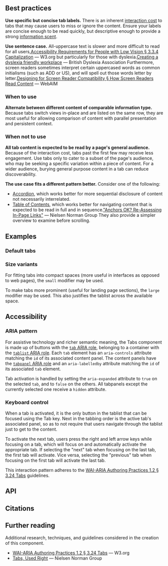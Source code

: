 <!--lead
  Tabs separate panels of content under a horizontal list of buttons (tabs), showing only one panel at a time. Tabs allow for quick comparison between different content of the same information type, without changing contexts.
lead-->

## Best practices

**Use specific but concise tab labels.** There is an inherent [interaction cost](https://www.nngroup.com/articles/interaction-cost-definition/ "Interaction Cost - Nielsen Norman Group") to tabs that may cause users to miss or ignore the content. Ensure your labels are concise enough to be read quickly, but descriptive enough to provide a strong [information scent](https://www.nngroup.com/articles/information-scent/).

**Use sentence case.** All-uppercase text is slower and more difficult to read for all users,<span data-footnote>[Accessibility Requirements for People with Low Vision § 3.3.4 Capitalization](https://www.w3.org/TR/low-vision-needs/#capitalization) — W3.org</span> but particularly for those with dyslexia.<span data-footnote>[Creating a dyslexia friendly workplace](https://www.bdadyslexia.org.uk/advice/employers/creating-a-dyslexia-friendly-workplace/dyslexia-friendly-style-guide#:~:text=Avoid%20text%20in%20uppercase/capital%20letters%20and%20small%20caps%2C%20which%20can%20be%20less%20familiar%20to%20the%20reader%20and%20harder%20to%20read.) — British Dyslexia Association</span> Furthermore, screen readers sometimes interpret certain uppercased words as common initialisms (such as ADD or US), and will spell out those words letter by letter.<span data-footnote>[Designing for Screen Reader Compatibility § How Screen Readers Read Content](https://webaim.org/techniques/screenreader/#:~:text=Screen%20readers%20try%20to%20pronounce%20acronyms%2C%20if%20there%20are%20sufficient%20vowels/consonants%20to%20be%20pronounceable.%20Otherwise%2C%20they%20spell%20out%20the%20letters.) — WebAIM</span>

### When to use

**Alternate between different content of comparable information type.** Because tabs switch views in-place and are listed on the same row, they are most useful for allowing comparison of content with parallel presentation and persistent context.

### When not to use

**All tab content is expected to be read by a page's general audience.** Because of the interaction cost, tabs past the first few may receive less engagement. Use tabs only to cater to a subset of the page's audience, who may be seeking a specific variation within a piece of content. For a wider audience, burying general purpose content in a tab can reduce discoverability.

**The use case fits a different pattern better.** Consider one of the following:

* [Accordion](/components/accordion), which works better for more sequential disclosure of content not necessarily interrelated.
* [Table of Contents](/components/table-of-contents), which works better for navigating content that is expected to be read in full and in sequence.<span data-footnote>["Anchors OK? Re-Assessing In-Page Links"](https://www.nngroup.com/articles/in-page-links/) — Nielsen Norman Group</span> They also provide a simpler overview to examine before scrolling.

## Examples
### Default tabs
<!--twig
{% embed "@tch/includes/example-box/example-box.html.twig" with {
  examples: {
    "Twig": '{{ include("@tch/components/tabs/tabs.html.twig", {
  tabs: [
    {
      heading: "Example tab 1",
      content: "Lorem ipsum dolor sit amet, consectetur adipiscing elit, sed do eiusmod tempor incididunt ut labore et dolore magna aliqua. Ut enim ad minim veniam, quis nostrud exercitation ullamco laboris nisi ut aliquip ex ea commodo consequat.",
    },
    {
      heading: "Example tab 2",
      content: "Lorem ipsum is simply dummy text of the printing and typesetting industry. Lorem ipsum has been the industry\'s standard dummy text ever since the 1500s, when an unknown printer took a galley of type and scrambled it to make a type specimen book.",
    },
    {
      heading: "Example tab 3",
      content: "Contrary to popular belief, Lorem Ipsum is not simply random text. It has roots in a piece of classical Latin literature from 45 BC, making it over 2000 years old.",
    },
  ],
}) }}',
    "HTML": '<div class="Tabs" data-component="Tabs">
  <div role="tablist" aria-label="Tabs" class="Tabs__tablist">
    <button role="tab" id="example-tab-1-button" aria-controls="example-tab-1-content" class="Tabs__tab">Example tab 1</button>
    <button role="tab" id="example-tab-2-button" aria-controls="example-tab-2-content" class="Tabs__tab">Example tab 2</button>
    <button role="tab" id="example-tab-3-button" aria-controls="example-tab-3-content" class="Tabs__tab">Example tab 3</button>
  </div>
  <div data-component-part="tabpanels" class="Tabs__panels">
    <div role="tabpanel" id="example-tab-1-content" aria-labelledby="example-tab-1-button" class="Tabs__panel">
      Lorem ipsum dolor sit amet, consectetur adipiscing elit, sed do eiusmod tempor incididunt ut labore et dolore magna aliqua. Ut enim ad minim veniam, quis nostrud exercitation ullamco laboris nisi ut aliquip ex ea commodo consequat.
    </div>
    <div role="tabpanel" id="example-tab-2-content" aria-labelledby="example-tab-2-button" class="Tabs__panel">
      Lorem ipsum is simply dummy text of the printing and typesetting industry. Lorem ipsum has been the industry\'s standard dummy text ever since the 1500s, when an unknown printer took a galley of type and scrambled it to make a type specimen book.
    </div>
    <div role="tabpanel" id="example-tab-3-content" aria-labelledby="example-tab-3-button" class="Tabs__panel">
      Contrary to popular belief, Lorem Ipsum is not simply random text. It has roots in a piece of classical Latin literature from 45 BC, making it over 2000 years old.
    </div>
  </div>
</div>',
  },
} %}
  {% block result %}
    {{ include("@tch/components/tabs/tabs.html.twig", {
      tabs: [
        {
          heading: "Example tab 1",
          content: "Lorem ipsum dolor sit amet, consectetur adipiscing elit, sed do eiusmod tempor incididunt ut labore et dolore magna aliqua. Ut enim ad minim veniam, quis nostrud exercitation ullamco laboris nisi ut aliquip ex ea commodo consequat.",
        },
        {
          heading: "Example tab 2",
          content: "Lorem ipsum is simply dummy text of the printing and typesetting industry. Lorem ipsum has been the industry's standard dummy text ever since the 1500s, when an unknown printer took a galley of type and scrambled it to make a type specimen book.",
        },
        {
          heading: "Example tab 3",
          content: "Contrary to popular belief, Lorem Ipsum is not simply random text. It has roots in a piece of classical Latin literature from 45 BC, making it over 2000 years old.",
        },
      ],
    }) }}
  {% endblock %}
{% endembed %}
twig-->

### Size variants
For fitting tabs into compact spaces (more useful in interfaces as opposed to web pages), the `small` modifier may be used.

<!--twig
{% embed "@tch/includes/example-box/example-box.html.twig" with {
  examples: {
    "Twig": '{{ include("@tch/components/tabs/tabs.html.twig", {
  tabs: [
    {
      heading: "Small tab 1",
      content: "Lorem ipsum dolor sit amet, consectetur adipiscing elit, sed do eiusmod tempor incididunt ut labore et dolore magna aliqua. Ut enim ad minim veniam, quis nostrud exercitation ullamco laboris nisi ut aliquip ex ea commodo consequat.",
    },
    {
      heading: "Small tab 2",
      content: "Lorem ipsum is simply dummy text of the printing and typesetting industry. Lorem ipsum has been the industry\'s standard dummy text ever since the 1500s, when an unknown printer took a galley of type and scrambled it to make a type specimen book.",
    },
    {
      heading: "Small tab 3",
      content: "Contrary to popular belief, Lorem Ipsum is not simply random text. It has roots in a piece of classical Latin literature from 45 BC, making it over 2000 years old.",
    },
  ],
  modifiers: ["small"],
}) }}',
    "HTML": '<div class="Tabs Tabs--small" data-component="Tabs">
  <div role="tablist" aria-label="Tabs" class="Tabs__tablist">
    <button role="tab" id="small-tab-1-button" aria-controls="small-tab-1-content" class="Tabs__tab">Small tab 1</button>
    <button role="tab" id="small-tab-2-button" aria-controls="small-tab-2-content" class="Tabs__tab">Small tab 2</button>
    <button role="tab" id="small-tab-3-button" aria-controls="small-tab-3-content" class="Tabs__tab">Small tab 3</button>
  </div>
  <div data-component-part="tabpanels" class="Tabs__panels">
    <div role="tabpanel" id="small-tab-1-content" aria-labelledby="small-tab-1-button" class="Tabs__panel">
      Lorem ipsum dolor sit amet, consectetur adipiscing elit, sed do eiusmod tempor incididunt ut labore et dolore magna aliqua. Ut enim ad minim veniam, quis nostrud exercitation ullamco laboris nisi ut aliquip ex ea commodo consequat.
    </div>
    <div role="tabpanel" id="small-tab-2-content" aria-labelledby="small-tab-2-button" class="Tabs__panel">
      Lorem ipsum is simply dummy text of the printing and typesetting industry. Lorem ipsum has been the industry\'s standard dummy text ever since the 1500s, when an unknown printer took a galley of type and scrambled it to make a type specimen book.
    </div>
    <div role="tabpanel" id="small-tab-3-content" aria-labelledby="small-tab-3-button" class="Tabs__panel">
      Contrary to popular belief, Lorem Ipsum is not simply random text. It has roots in a piece of classical Latin literature from 45 BC, making it over 2000 years old.
    </div>
  </div>
</div>',
  },
} %}
  {% block result %}
    {{ include("@tch/components/tabs/tabs.html.twig", {
      tabs: [
        {
          heading: "Small tab 1",
          content: "Lorem ipsum dolor sit amet, consectetur adipiscing elit, sed do eiusmod tempor incididunt ut labore et dolore magna aliqua. Ut enim ad minim veniam, quis nostrud exercitation ullamco laboris nisi ut aliquip ex ea commodo consequat.",
        },
        {
          heading: "Small tab 2",
          content: "Lorem ipsum is simply dummy text of the printing and typesetting industry. Lorem ipsum has been the industry's standard dummy text ever since the 1500s, when an unknown printer took a galley of type and scrambled it to make a type specimen book.",
        },
        {
          heading: "Small tab 3",
          content: "Contrary to popular belief, Lorem Ipsum is not simply random text. It has roots in a piece of classical Latin literature from 45 BC, making it over 2000 years old.",
        },
      ],
      modifiers: ["small"],
    }) }}
  {% endblock %}
{% endembed %}
twig-->

To make tabs more prominent (useful for landing page sections), the `large` modifier may be used. This also justifies the tablist across the available space.

<!--twig
{% embed "@tch/includes/example-box/example-box.html.twig" with {
  examples: {
    "Twig": '{{ include("@tch/components/tabs/tabs.html.twig", {
  tabs: [
    {
      heading: "Large tab 1",
      content: "Lorem ipsum dolor sit amet, consectetur adipiscing elit, sed do eiusmod tempor incididunt ut labore et dolore magna aliqua. Ut enim ad minim veniam, quis nostrud exercitation ullamco laboris nisi ut aliquip ex ea commodo consequat.",
    },
    {
      heading: "Large tab 2",
      content: "Lorem ipsum is simply dummy text of the printing and typesetting industry. Lorem ipsum has been the industry\'s standard dummy text ever since the 1500s, when an unknown printer took a galley of type and scrambled it to make a type specimen book.",
    },
    {
      heading: "Large tab 3",
      content: "Contrary to popular belief, Lorem Ipsum is not simply random text. It has roots in a piece of classical Latin literature from 45 BC, making it over 2000 years old.",
    },
  ],
  modifiers: ["large"],
}) }}',
    "HTML": '<div class="Tabs Tabs--large" data-component="Tabs">
  <div role="tablist" aria-label="Tabs" class="Tabs__tablist">
    <button role="tab" id="large-tab-1-button" aria-controls="large-tab-1-content" class="Tabs__tab">Large tab 1</button>
    <button role="tab" id="large-tab-2-button" aria-controls="large-tab-2-content" class="Tabs__tab">Large tab 2</button>
    <button role="tab" id="large-tab-3-button" aria-controls="large-tab-3-content" class="Tabs__tab">Large tab 3</button>
  </div>
  <div data-component-part="tabpanels" class="Tabs__panels">
    <div role="tabpanel" id="large-tab-1-content" aria-labelledby="large-tab-1-button" class="Tabs__panel">
      Lorem ipsum dolor sit amet, consectetur adipiscing elit, sed do eiusmod tempor incididunt ut labore et dolore magna aliqua. Ut enim ad minim veniam, quis nostrud exercitation ullamco laboris nisi ut aliquip ex ea commodo consequat.
    </div>
    <div role="tabpanel" id="large-tab-2-content" aria-labelledby="large-tab-2-button" class="Tabs__panel">
      Lorem ipsum is simply dummy text of the printing and typesetting industry. Lorem ipsum has been the industry\'s standard dummy text ever since the 1500s, when an unknown printer took a galley of type and scrambled it to make a type specimen book.
    </div>
    <div role="tabpanel" id="large-tab-3-content" aria-labelledby="large-tab-3-button" class="Tabs__panel">
      Contrary to popular belief, Lorem Ipsum is not simply random text. It has roots in a piece of classical Latin literature from 45 BC, making it over 2000 years old.
    </div>
  </div>
</div>',
  },
} %}
  {% block result %}
    {{ include("@tch/components/tabs/tabs.html.twig", {
      tabs: [
        {
          heading: "Large tab 1",
          content: "Lorem ipsum dolor sit amet, consectetur adipiscing elit, sed do eiusmod tempor incididunt ut labore et dolore magna aliqua. Ut enim ad minim veniam, quis nostrud exercitation ullamco laboris nisi ut aliquip ex ea commodo consequat.",
        },
        {
          heading: "Large tab 2",
          content: "Lorem ipsum is simply dummy text of the printing and typesetting industry. Lorem ipsum has been the industry's standard dummy text ever since the 1500s, when an unknown printer took a galley of type and scrambled it to make a type specimen book.",
        },
        {
          heading: "Large tab 3",
          content: "Contrary to popular belief, Lorem Ipsum is not simply random text. It has roots in a piece of classical Latin literature from 45 BC, making it over 2000 years old.",
        },
      ],
      modifiers: ["large"],
    }) }}
  {% endblock %}
{% endembed %}
twig-->

## Accessibility
### ARIA pattern
For assistive technology and richer semantic meaning, the Tabs component is made up of buttons with the [`tab` ARIA role](https://developer.mozilla.org/en-US/docs/Web/Accessibility/ARIA/Roles/tab_role), belonging to a container with the [`tablist` ARIA role](https://developer.mozilla.org/en-US/docs/Web/Accessibility/ARIA/Roles/tablist_role). Each `tab` element has an `aria-controls` attribute matching the `id` of its associated content panel. The content panels have the [`tabpanel` ARIA role](https://developer.mozilla.org/en-US/docs/Web/Accessibility/ARIA/Roles/tabpanel_role) and an `aria-labelledby` attribute matching the `id` of its associated `tab` element.

Tab activation is handled by setting the `aria-expanded` attribute to `true` on the selected `tab`, and to `false` on the others. All tabpanels except the currently selected one receive a `hidden` attribute.

### Keyboard control
When a tab is activated, it is the only button in the tablist that can be focused using the Tab key. Next in the tabbing order is the active tab's associated panel, so as to not require that users navigate through the tablist just to get to the content.

To activate the next tab, users press the right and left arrow keys while focusing on a tab, which will focus on and automatically activate the appropriate tab. If selecting the "next" tab when focusing on the last tab, the first tab will activate. Vice versa, selecting the "previous" tab when focusing on the first tab will activate the last tab.

This interaction pattern adheres to the [WAI-ARIA Authoring Practices 1.2 &sect; 3.24 Tabs](https://www.w3.org/TR/wai-aria-practices-1.2/#tabpanel) guidelines.

## API

<!--twig
{% embed "@tch/components/accordion/accordion.html.twig" with {
  heading_level: "3",
  sections: [
    {
      heading: "Twig",
      block: "twig_api",
    },
    {
      heading: "JavaScript",
      block: "js_api",
    },
  ],
} %}
  {% block twig_api %}
    {{ include("@tch/includes/api-table/api-table.html.twig", {
      properties: {
        specific: [
          {
            name: "heading",
            type: "string",
            description: "A short but descriptive name for the tab set. This is not visually displayed, but is instead used as the tabs' <code>aria-label</code>. Defaults to simply \"Tabs\".",
            required: "no",
          },
          {
            name: "heading_level",
            type: "number",
            description: "If used, this wraps each tab button in an <a href='https://developer.mozilla.org/en-US/docs/Web/HTML/Element/Heading_Elements'>HTML heading</a> (of level 2–6), useful for preserving the tab set's place in the document outline.",
            required: "no",
          },
          {
            name: "tabs",
            type: "array",
            description: "An array of objects containing data for each tab set.",
            required: "yes",
          },
          {
            name: "tabs[].heading",
            type: "string",
            description: "The label of the tab button.",
            required: "yes",
          },
          {
            name: "tabs[].content",
            type: "string",
            description: "The plain text content of the tab panel. Renders HTML with the <a href='https://twig.symfony.com/doc/2.x/filters/raw.html'><code>raw</code> filter</a>, but otherwise limited to string data. Only required in the absence of <code>tabs[].block</code>.",
            required: "no",
          },
          {
            name: "tabs[].block",
            type: "string",
            description: "The name of a custom block used as a content slot for rendering Twig code (must be used with an <code>embed</code>). Only required in the absence of <code>tabs[].content</code>.",
            required: "no",
          },
        ],
        global: [
          {
            name: "modifiers",
            type: "array",
            description: "Modifiers specific to the accordion component.",
            required: "no",
          },
          {
            name: "custom_classes",
            type: "array",
            description: "Custom classes to add to the component's root element. This may be useful for adding global utilities or custom modifiers.",
            required: "no",
          },
          {
            name: "custom_attributes",
            type: "object",
            description: "An object of key–value pairs where the key is an attribute and the value is an attribute value to add to the component's root element. This may be useful for adding custom JavaScript hooks.",
            required: "no",
          },
        ],
      }
    }) }}
  {% endblock %}
  {% block js_api %}
    <table>
      <tr>
        <th>Parameter</th>
        <th>Type</th>
        <th>Description</th>
      </tr>
      <tr>
        <td><code>element</code></td>
        <td><code>HTMLElement</code></td>
        <td>The root-most HTML element of the component instance (<code>data-component=Tabs</code>).</td>
      </tr>
      <tr>
        <td><code>props</code></td>
        <td><code>object</code></td>
        <td>Static properties used as configuration options at time of component instantiation.</td>
      </tr>
      <tr>
        <td><code>props.hideAll</code></td>
        <td><code>boolean</code></td>
        <td>Whether to initially hide all tabs (rather than showing the first). Defaults to <code>false</code>.</td>
      </tr>
      <tr>
        <td><code>props.keepPanelVisibility</code></td>
        <td><code>boolean</code></td>
        <td>Do not add <code>hidden</code> to non-selected panels (useful for manually deciding how to accessibly hide panels in component extensions). Defaults to <code>false</code>.</td>
      </tr>
      <tr>
        <th>Property</th>
        <th>Type</th>
        <th>Description</th>
      </tr>
      <tr>
        <td><code>element</code></td>
        <td><code>HTMLElement</code></td>
        <td>The <code>element</code> argument passed in the <code>element</code> parameter.</td>
      </tr>
      <tr>
        <td><code>props</code></td>
        <td><code>object</code></td>
        <td>The <code>props</code> argument passed in the <code>props</code> parameter.</td>
      </tr>
      <tr>
        <td><code>tabs</code></td>
        <td><code>array</code></td>
        <td>An array (from <code>NodeList</code>) containing all <code>tab</code> elements.</td>
      </tr>
      <tr>
        <td><code>tablist</code></td>
        <td><code>HTMLElement</code></td>
        <td>The <code>tablist</code> element containing all <code>tab</code> elements.</td>
      </tr>
      <tr>
        <td><code>panels</code></td>
        <td><code>array</code></td>
        <td>An array (from <code>NodeList</code>) containing all <code>tabpanel</code> elements.</td>
      </tr>
      <tr>
        <td><code>panelsContainer</code></td>
        <td><code>HTMLElement</code></td>
        <td>The element containing all <code>tabpanel</code> elements.</td>
      </tr>
      <tr>
        <td><code>state.activeTab</code></td>
        <td><code>HTMLElement</code> or <code>null</code></td>
        <td>The currently selected <code>tab</code> element. When mutated, fires <code>sync</code> method to update component DOM.</td>
      </tr>
      <tr>
        <th>Method</th>
        <th>Return type</th>
        <th>Description</th>
      </tr>
      <tr>
        <td><code>sync</code></td>
        <td>—</td>
        <td>Updates the component, reconciling the DOM with the current <code>state</code>.</td>
      </tr>
      <tr>
        <td><code>getNextTab</code></td>
        <td><code>HTMLElement</code></td>
        <td>Get the next tab after the given one (<code>relativeTab</code>, defaults to <code>activeTab</code>).</td>
      </tr>
      <tr>
        <td><code>getPreviousTab</code></td>
        <td><code>HTMLElement</code></td>
        <td>Get the previous tab before the given one (<code>relativeTab</code>, defaults to <code>activeTab</code>).</td>
      </tr>
      <tr>
        <td><code>getPanelByTab</code></td>
        <td><code>HTMLElement</code> or <code>null</code></td>
        <td>Get the <code>tabpanel</code> element associated with the given <code>tab</code> element (<code>tab</code>). Returns <code>null</code> if the given <code>tab</code> is <code>undefined</code> or not a tab.</td>
      </tr>
    </table>
  {% endblock %}
{% endembed %}
twig-->

## Citations
<!--twig {{ include("@tch/components/footnotes/footnotes.html.twig") }} twig-->

## Further reading

Additional research, techniques, and guidelines considered in the creation of this component.

* [WAI-ARIA Authoring Practices 1.2 &sect; 3.24 Tabs](https://www.w3.org/TR/wai-aria-practices-1.2/#tabpanel) — W3.org
* [Tabs, Used Right](https://www.nngroup.com/articles/tabs-used-right/) — Nielsen Norman Group

<!--
Other design system/pattern library implementations:
https://ant.design/components/tabs/
https://www.lightningdesignsystem.com/components/tabs/
https://a11y-101.com/development/carousels
https://material.io/components/tabs
https://polaris.shopify.com/components/navigation/tabs#navigation
https://www.carbondesignsystem.com/components/tabs/usage/
https://atlassian.design/components/tabs/examples
https://baseweb.design/components/tabs/
https://ux.mailchimp.com/patterns/navigation#tabs
https://design.gitlab.com/components/tabs
http://react.etrade.design/?selectedKind=Tabs&selectedStory=Tabs%20documentation&full=0&addons=1&stories=1&panelRight=1&addonPanel=storybooks%2Fstorybook-addon-knobs
https://design.wonderflow.ai/components/navigation/tab
https://garden.zendesk.com/components/tabs
-->